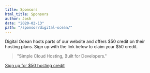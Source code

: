 ```yaml
---
title: Sponsors
html_title: Sponsors
author: Josh
date: "2020-02-13"
path: "/sponsor/digital-ocean/"
---
```


Digital Ocean hosts parts of our website and offers $50 credit on their hosting plans. Sign up with the link below to claim your $50 credit.

> "Simple Cloud Hosting, Built for Developers."

<a class="is-large button is-link" href="https://m.do.co/c/974e5be9397c">Sign up for $50 hosting credit</a>
